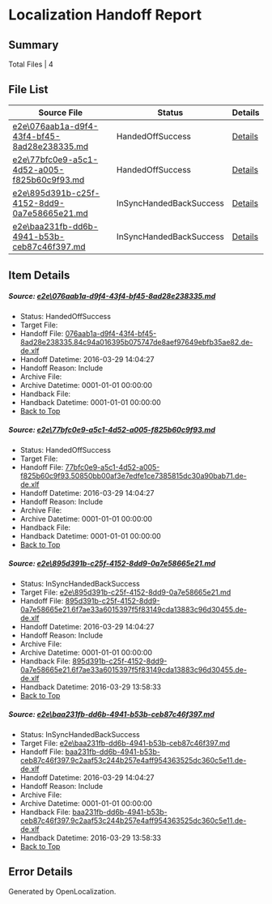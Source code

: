 # <a name='report-top'></a> Localization Handoff Report

## Summary
 Total Files | 4

## File List
 Source File | Status | Details 
 ----------- | ------ | ------- 
 [e2e\076aab1a-d9f4-43f4-bf45-8ad28e238335.md](https://github.com/OpenLocalizationTest/oltest/blob/48f1d5fd00f19bf4df8cd16462048e8be2e734fe/e2e/076aab1a-d9f4-43f4-bf45-8ad28e238335.md) | HandedOffSuccess | [Details](#f9a0ff063c391ff2ae04416a50e069be39784e5c2)
 [e2e\77bfc0e9-a5c1-4d52-a005-f825b60c9f93.md](https://github.com/OpenLocalizationTest/oltest/blob/e9d01a42cca501ca7cf2b49b671115777a5a93ce/e2e/77bfc0e9-a5c1-4d52-a005-f825b60c9f93.md) | HandedOffSuccess | [Details](#194e106eaafa75089f485f03068c055423ea78384)
 [e2e\895d391b-c25f-4152-8dd9-0a7e58665e21.md](https://github.com/OpenLocalizationTest/oltest/blob/858cb4006966e37030bb9ab9068e755481d5054b/e2e/895d391b-c25f-4152-8dd9-0a7e58665e21.md) | InSyncHandedBackSuccess | [Details](#8962f93823726431d6acb1114fc04041421113c35)
 [e2e\baa231fb-dd6b-4941-b53b-ceb87c46f397.md](https://github.com/OpenLocalizationTest/oltest/blob/858cb4006966e37030bb9ab9068e755481d5054b/e2e/baa231fb-dd6b-4941-b53b-ceb87c46f397.md) | InSyncHandedBackSuccess | [Details](#85faef22788d02108df35c74c5e30d7c0f14c9ff6)

## Item Details
##### <a name='f9a0ff063c391ff2ae04416a50e069be39784e5c2'></a> Source: [e2e\076aab1a-d9f4-43f4-bf45-8ad28e238335.md](https://github.com/OpenLocalizationTest/oltest/blob/48f1d5fd00f19bf4df8cd16462048e8be2e734fe/e2e/076aab1a-d9f4-43f4-bf45-8ad28e238335.md)
* Status: HandedOffSuccess
* Target File: 
* Handoff File: [076aab1a-d9f4-43f4-bf45-8ad28e238335.84c94a016395b075747de8aef97649ebfb35ae82.de-de.xlf](https://github.com/OpenLocalizationTestOrg/olhandoff-e2e/blob/9d37beba7d796028621a0ee85910aba7cdfbb085/ol-handoff/OpenLocalizationTestOrg/oltest.de-de/ci/ht/076aab1a-d9f4-43f4-bf45-8ad28e238335.84c94a016395b075747de8aef97649ebfb35ae82.de-de.xlf)
* Handoff Datetime: 2016-03-29 14:04:27
* Handoff Reason: Include
* Archive File: 
* Archive Datetime: 0001-01-01 00:00:00
* Handback File: 
* Handback Datetime: 0001-01-01 00:00:00
* [Back to Top](#report-top)

##### <a name='194e106eaafa75089f485f03068c055423ea78384'></a> Source: [e2e\77bfc0e9-a5c1-4d52-a005-f825b60c9f93.md](https://github.com/OpenLocalizationTest/oltest/blob/e9d01a42cca501ca7cf2b49b671115777a5a93ce/e2e/77bfc0e9-a5c1-4d52-a005-f825b60c9f93.md)
* Status: HandedOffSuccess
* Target File: 
* Handoff File: [77bfc0e9-a5c1-4d52-a005-f825b60c9f93.50850bb00af3e7edfe1ce7385815dc30a90bab71.de-de.xlf](https://github.com/OpenLocalizationTestOrg/olhandoff-e2e/blob/9d37beba7d796028621a0ee85910aba7cdfbb085/ol-handoff/OpenLocalizationTestOrg/oltest.de-de/ci/ht/77bfc0e9-a5c1-4d52-a005-f825b60c9f93.50850bb00af3e7edfe1ce7385815dc30a90bab71.de-de.xlf)
* Handoff Datetime: 2016-03-29 14:04:27
* Handoff Reason: Include
* Archive File: 
* Archive Datetime: 0001-01-01 00:00:00
* Handback File: 
* Handback Datetime: 0001-01-01 00:00:00
* [Back to Top](#report-top)

##### <a name='8962f93823726431d6acb1114fc04041421113c35'></a> Source: [e2e\895d391b-c25f-4152-8dd9-0a7e58665e21.md](https://github.com/OpenLocalizationTest/oltest/blob/858cb4006966e37030bb9ab9068e755481d5054b/e2e/895d391b-c25f-4152-8dd9-0a7e58665e21.md)
* Status: InSyncHandedBackSuccess
* Target File: [e2e\895d391b-c25f-4152-8dd9-0a7e58665e21.md](https://github.com/OpenLocalizationTestOrg/oltest.de-de/blob/0fca796e2546ba6834c02b2072b3103a40ae2ff7/e2e/895d391b-c25f-4152-8dd9-0a7e58665e21.md)
* Handoff File: [895d391b-c25f-4152-8dd9-0a7e58665e21.6f7ae33a6015397f5f83149cda13883c96d30455.de-de.xlf](https://github.com/OpenLocalizationTestOrg/olhandoff-e2e/blob/9d37beba7d796028621a0ee85910aba7cdfbb085/ol-handoff/OpenLocalizationTestOrg/oltest.de-de/ci/ht/895d391b-c25f-4152-8dd9-0a7e58665e21.6f7ae33a6015397f5f83149cda13883c96d30455.de-de.xlf)
* Handoff Datetime: 2016-03-29 14:04:27
* Handoff Reason: Include
* Archive File: 
* Archive Datetime: 0001-01-01 00:00:00
* Handback File: [895d391b-c25f-4152-8dd9-0a7e58665e21.6f7ae33a6015397f5f83149cda13883c96d30455.de-de.xlf](https://github.com/OpenLocalizationTestOrg/olhandback-e2e/blob/dd80a568bf8ddc1ef5f4e5502ecea0560a60c6f9/ol-handback/OpenLocalizationTestOrg/oltest.de-de/ci/high/895d391b-c25f-4152-8dd9-0a7e58665e21.6f7ae33a6015397f5f83149cda13883c96d30455.de-de.xlf)
* Handback Datetime: 2016-03-29 13:58:33
* [Back to Top](#report-top)

##### <a name='85faef22788d02108df35c74c5e30d7c0f14c9ff6'></a> Source: [e2e\baa231fb-dd6b-4941-b53b-ceb87c46f397.md](https://github.com/OpenLocalizationTest/oltest/blob/858cb4006966e37030bb9ab9068e755481d5054b/e2e/baa231fb-dd6b-4941-b53b-ceb87c46f397.md)
* Status: InSyncHandedBackSuccess
* Target File: [e2e\baa231fb-dd6b-4941-b53b-ceb87c46f397.md](https://github.com/OpenLocalizationTestOrg/oltest.de-de/blob/0fca796e2546ba6834c02b2072b3103a40ae2ff7/e2e/baa231fb-dd6b-4941-b53b-ceb87c46f397.md)
* Handoff File: [baa231fb-dd6b-4941-b53b-ceb87c46f397.9c2aaf53c244b257e4aff954363525dc360c5e11.de-de.xlf](https://github.com/OpenLocalizationTestOrg/olhandoff-e2e/blob/9d37beba7d796028621a0ee85910aba7cdfbb085/ol-handoff/OpenLocalizationTestOrg/oltest.de-de/ci/ht/baa231fb-dd6b-4941-b53b-ceb87c46f397.9c2aaf53c244b257e4aff954363525dc360c5e11.de-de.xlf)
* Handoff Datetime: 2016-03-29 14:04:27
* Handoff Reason: Include
* Archive File: 
* Archive Datetime: 0001-01-01 00:00:00
* Handback File: [baa231fb-dd6b-4941-b53b-ceb87c46f397.9c2aaf53c244b257e4aff954363525dc360c5e11.de-de.xlf](https://github.com/OpenLocalizationTestOrg/olhandback-e2e/blob/dd80a568bf8ddc1ef5f4e5502ecea0560a60c6f9/ol-handback/OpenLocalizationTestOrg/oltest.de-de/ci/high/baa231fb-dd6b-4941-b53b-ceb87c46f397.9c2aaf53c244b257e4aff954363525dc360c5e11.de-de.xlf)
* Handback Datetime: 2016-03-29 13:58:33
* [Back to Top](#report-top)


## Error Details

Generated by OpenLocalization.
